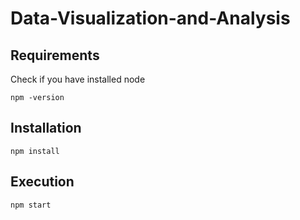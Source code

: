# Data-Visualization-and-Analysis

## Requirements
Check if you have installed node

```
npm -version
```

## Installation
```
npm install
```

## Execution
```
npm start
```

